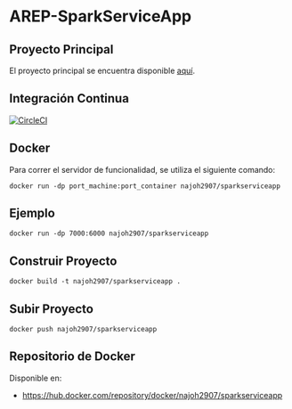 # AREP-SparkServiceApp

## Proyecto Principal
El proyecto principal se encuentra disponible [aquí](https://github.com/JohannPaez/AREP-SecureSparkWebApp).

## Integración Continua

[![CircleCI](https://circleci.com/gh/JohannPaez/AREP-SparkServiceApp.svg?style=svg)](https://circleci.com/gh/JohannPaez/AREP-SparkServiceApp)

## Docker

Para correr el servidor de funcionalidad, se utiliza el siguiente comando:

    docker run -dp port_machine:port_container najoh2907/sparkserviceapp

## Ejemplo

    docker run -dp 7000:6000 najoh2907/sparkserviceapp

## Construir Proyecto

    docker build -t najoh2907/sparkserviceapp .

## Subir Proyecto

    docker push najoh2907/sparkserviceapp
	
## Repositorio de Docker

Disponible en:

- https://hub.docker.com/repository/docker/najoh2907/sparkserviceapp
